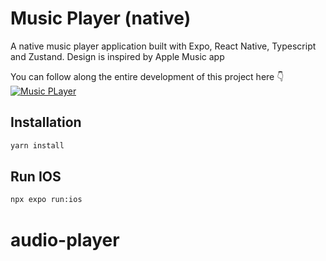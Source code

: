 # Music Player (native)

A native music player application built with Expo, React Native, Typescript and Zustand. Design is inspired by Apple Music app

You can follow along the entire development of this project here 👇
[![Music PLayer](https://github.com/gionathas/music-player/assets/16454253/909c51e2-03f1-4fc8-94e6-56745f67fed8)](https://youtu.be/9CElrkFwiBU?si=PFgwCFDulxJJD2f4)

## Installation

```bash
yarn install
```

## Run IOS

```bash
npx expo run:ios
```
# audio-player
